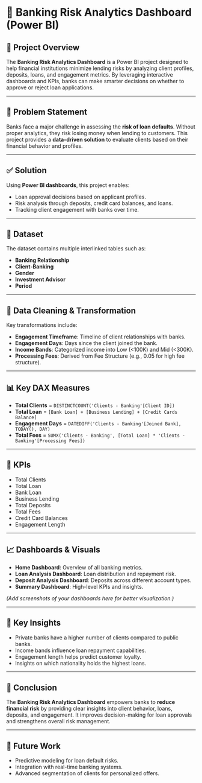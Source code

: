 # 🏦 Banking Risk Analytics Dashboard (Power BI)

## 📌 Project Overview
The **Banking Risk Analytics Dashboard** is a Power BI project designed to help financial institutions minimize lending risks by analyzing client profiles, deposits, loans, and engagement metrics. By leveraging interactive dashboards and KPIs, banks can make smarter decisions on whether to approve or reject loan applications.

---

## 🎯 Problem Statement
Banks face a major challenge in assessing the **risk of loan defaults**. Without proper analytics, they risk losing money when lending to customers. This project provides a **data-driven solution** to evaluate clients based on their financial behavior and profiles.

---

## ✅ Solution
Using **Power BI dashboards**, this project enables:
- Loan approval decisions based on applicant profiles.  
- Risk analysis through deposits, credit card balances, and loans.  
- Tracking client engagement with banks over time.  

---

## 📂 Dataset
The dataset contains multiple interlinked tables such as:
- **Banking Relationship**  
- **Client-Banking**  
- **Gender**  
- **Investment Advisor**  
- **Period**  

---

## 🔧 Data Cleaning & Transformation
Key transformations include:
- **Engagement Timeframe**: Timeline of client relationships with banks.  
- **Engagement Days**: Days since the client joined the bank.  
- **Income Bands**: Categorized income into Low (<100K) and Mid (<300K).  
- **Processing Fees**: Derived from Fee Structure (e.g., 0.05 for high fee structure).  

---

## 📊 Key DAX Measures
- **Total Clients** = `DISTINCTCOUNT('Clients - Banking'[Client ID])`  
- **Total Loan** = `[Bank Loan] + [Business Lending] + [Credit Cards Balance]`  
- **Engagement Days** = `DATEDIFF('Clients - Banking'[Joined Bank], TODAY(), DAY)`  
- **Total Fees** = `SUMX('Clients - Banking', [Total Loan] * 'Clients - Banking'[Processing Fees])`  

---

## 📌 KPIs
- Total Clients  
- Total Loan  
- Bank Loan  
- Business Lending  
- Total Deposits  
- Total Fees  
- Credit Card Balances  
- Engagement Length  

---

## 📈 Dashboards & Visuals
- **Home Dashboard**: Overview of all banking metrics.  
- **Loan Analysis Dashboard**: Loan distribution and repayment risk.  
- **Deposit Analysis Dashboard**: Deposits across different account types.  
- **Summary Dashboard**: High-level KPIs and insights.  

*(Add screenshots of your dashboards here for better visualization.)*  

---

## 🔎 Key Insights
- Private banks have a higher number of clients compared to public banks.  
- Income bands influence loan repayment capabilities.  
- Engagement length helps predict customer loyalty.  
- Insights on which nationality holds the highest loans.  

---

## 📌 Conclusion
The **Banking Risk Analytics Dashboard** empowers banks to **reduce financial risk** by providing clear insights into client behavior, loans, deposits, and engagement. It improves decision-making for loan approvals and strengthens overall risk management.

---

## 🚀 Future Work
- Predictive modeling for loan default risks.  
- Integration with real-time banking systems.  
- Advanced segmentation of clients for personalized offers.  
